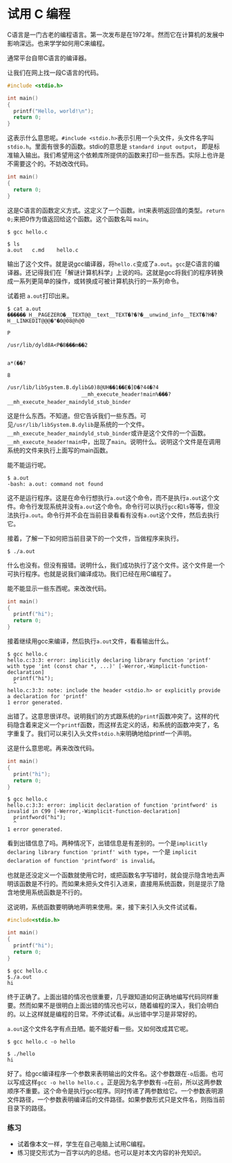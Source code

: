 # 试用 C 编程



C语言是一门古老的编程语言。第一次发布是在1972年。然而它在计算机的发展中影响深远。也来学学如何用C来编程。



通常平台自带C语言的编译器。



让我们在网上找一段C语言的代码。



```c
#include <stdio.h>

int main()    
{
  printf("Hello, world!\n");
  return 0;
}
```



这表示什么意思呢。`#include <stdio.h>`表示引用一个头文件，头文件名字叫`stdio.h`。里面有很多的函数。stdio的意思是 `standard input output`， 即是标准输入输出。我们希望用这个依赖库所提供的函数来打印一些东西。实际上也许是不需要这个的。不妨改改代码。



```c
int main()    
{
  return 0;
}
```



这是C语言的函数定义方式。这定义了一个函数。int来表明返回值的类型。`return 0;`来把0作为值返回给这个函数。这个函数名叫 `main`。



```shell
$ gcc hello.c

$ ls
a.out	c.md	hello.c
```



输出了这个文件。就是说gcc编译器，将`hello.c`变成了`a.out`。`gcc`是C语言的编译器。还记得我们在「解谜计算机科学」上说的吗。这就是gcc将我们的程序转换成一系列更简单的操作，或转换成可被计算机执行的一系列命令。



试着把 `a.out`打印出来。



```shell
$ cat a.out
������ H__PAGEZERO�__TEXT@@__text__TEXT�?�?�__unwind_info__TEXT�?H�?H__LINKEDIT@@@�"�0@08@h@0
                                                                                             P
                                                                                               /usr/lib/dyld8A<P�8���m��2

                                                                                                                          a*(��?
                                                                                                                                8
                                                                                                                                 /usr/lib/libSystem.B.dylib&0)8@UH��1��E�]Ð�?44�?4
                        __mh_execute_header!main%���? __mh_execute_header_maindyld_stub_binder
```



这是什么东西。不知道。但它告诉我们一些东西。可见`/usr/lib/libSystem.B.dylib`是系统的一个文件。`__mh_execute_header_maindyld_stub_binder`或许是这个文件的一个函数。`__mh_execute_header!main`中，出现了`main`。说明什么。说明这个文件是在调用系统的文件来执行上面写的main函数。



能不能运行呢。

```shell
$ a.out
-bash: a.out: command not found
```

这不是运行程序。这是在命令行想执行`a.out`这个命令，而不是执行`a.out`这个文件。命令行发现系统并没有`a.out`这个命令。命令行可以执行`gcc`和`ls`等等，但没法执行`a.out`。命令行并不会在当前目录看看有没有`a.out`这个文件，然后去执行它。



接着，了解一下如何把当前目录下的一个文件，当做程序来执行。



```shell
$ ./a.out
```

什么也没有。但没有报错。说明什么，我们成功执行了这个文件。这个文件是一个可执行程序。也就是说我们编译成功。我们已经在用C编程了。



能不能显示一些东西呢。来改改代码。



```c
int main()    
{
  printf("hi");
  return 0;
}
```



接着继续用gcc来编译，然后执行`a.out`文件，看看输出什么。

```shell
$ gcc hello.c
hello.c:3:3: error: implicitly declaring library function 'printf' with type 'int (const char *, ...)' [-Werror,-Wimplicit-function-declaration]
  printf("hi");
  ^
hello.c:3:3: note: include the header <stdio.h> or explicitly provide a declaration for 'printf'
1 error generated.
```

出错了。这意思很详尽。说明我们的方式跟系统的`printf`函数冲突了。这样的代码隐含着来定义一个`printf`函数，而这样去定义的话，和系统的函数冲突了，名字重复了。我们可以来引入头文件`stdio.h`来明确地给printf一个声明。



这是什么意思呢。再来改改代码。



```c
int main()    
{
  print("hi");
  return 0;
}
```

```shell
$ gcc hello.c
hello.c:3:3: error: implicit declaration of function 'printfword' is invalid in C99 [-Werror,-Wimplicit-function-declaration]
  printfword("hi");
  ^
1 error generated.
```

看到出错信息了吗。两种情况下，出错信息是有差别的。一个是`implicitly declaring library function 'printf' with type`，一个是 `implicit declaration of function 'printfword' is invalid`。



也就是还没定义一个函数就使用它时，或把函数名字写错时，就会提示隐含地去声明该函数是不行的。而如果未把头文件引入进来，直接用系统函数，则是提示了隐含地使用系统函数是不行的。



这说明，系统函数要明确地声明来使用。来，接下来引入头文件试试看。

```c
#include<stdio.h>

int main()    
{
  printf("hi");
  return 0;
}
```

```shell
$ gcc hello.c
$./a.out
hi
```

终于正确了。上面出错的情况也很重要，几乎跟知道如何正确地编写代码同样重要。然而如果不是很明白上面出错的情况也可以，随着编程的深入，我们会明白的。以上这样就是编程的日常。不停试试看。从出错中学习是非常好的。



`a.out`这个文件名字有点丑陋。能不能好看一些。又如何改成其它呢。

```shell
$ gcc hello.c -o hello

$ ./hello
hi
```

好了。给gcc编译程序一个参数来表明输出的文件名。这个参数跟在`-o`后面。也可以写成这样`gcc -o hello hello.c` 。正是因为名字参数有`-o`在前，所以这两参数顺序不重要。这个命令是执行gcc程序。同时传递了两参数给它。一个参数表明源文件路径，一个参数表明编译后的文件路径。如果参数形式只是文件名，则指当前目录下的路径。



### 练习

* 试着像本文一样，学生在自己电脑上试用C编程。
* 练习提交形式为一百字以内的总结。也可以是对本文内容的补充知识。

